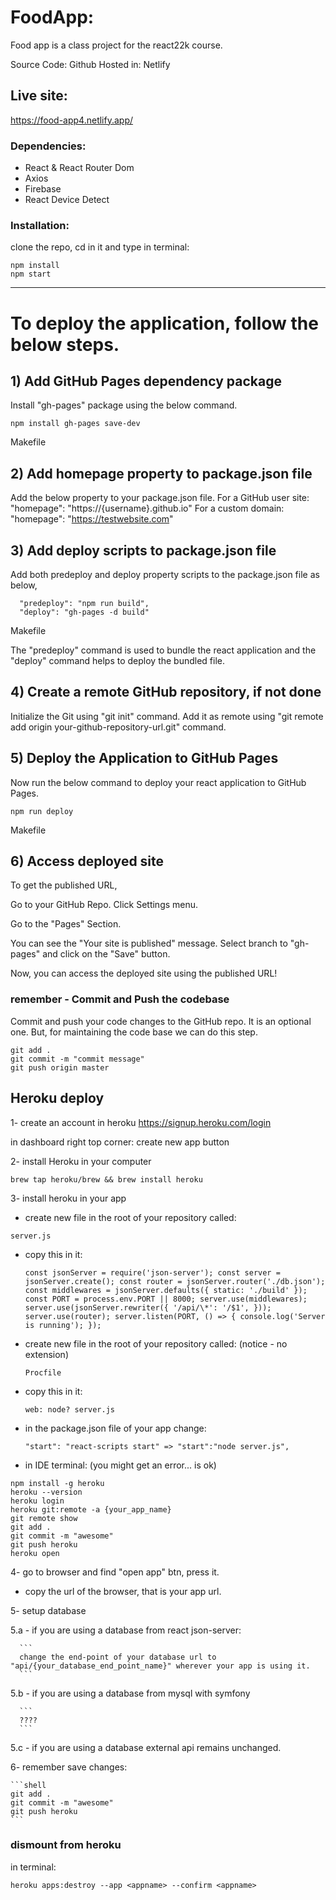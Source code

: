 # FoodApp:

Food app is a class project for the react22k course.

Source Code: Github
Hosted in: Netlify
## Live site:
https://food-app4.netlify.app/

### Dependencies:

- React & React Router Dom
- Axios
- Firebase
- React Device Detect 

### Installation:
clone the repo, cd in it and type in terminal:

```shell
npm install
npm start
```

__________________________________________________________________________________________________________________________________________

# To deploy the application, follow the below steps.

## 1) Add GitHub Pages dependency package

Install "gh-pages" package using the below command.

```shell
npm install gh-pages save-dev
```

Makefile

## 2) Add homepage property to package.json file

Add the below property to your package.json file.
For a GitHub user site:
"homepage": "https://{username}.github.io"
For a custom domain:
"homepage": "https://testwebsite.com"

## 3) Add deploy scripts to package.json file

Add both predeploy and deploy property scripts to the package.json file as below,

```shell
  "predeploy": "npm run build",
  "deploy": "gh-pages -d build"
```

Makefile

The "predeploy" command is used to bundle the react application and the "deploy" command helps to deploy the bundled file.

## 4) Create a remote GitHub repository, if not done

Initialize the Git using "git init" command.
Add it as remote using "git remote add origin your-github-repository-url.git" command.

## 5) Deploy the Application to GitHub Pages

Now run the below command to deploy your react application to GitHub Pages.

```shell
npm run deploy
```

Makefile

## 6) Access deployed site

To get the published URL,

Go to your GitHub Repo.
Click Settings menu.

Go to the "Pages" Section.

You can see the "Your site is published" message.
Select branch to "gh-pages" and click on the "Save" button.

Now, you can access the deployed site using the published URL!

### remember - Commit and Push the codebase

Commit and push your code changes to the GitHub repo. It is an optional one. But, for maintaining the code base we can do this step.

```shell
git add .
git commit -m "commit message"
git push origin master
```

## Heroku deploy

1- create an account in heroku https://signup.heroku.com/login

in dashboard right top corner:
create new app button

2- install Heroku in your computer

```shell
brew tap heroku/brew && brew install heroku
```

3- install heroku in your app

- create new file in the root of your repository called:

```
server.js
```

- copy this in it:
  ```shell
  const jsonServer = require('json-server'); const server = jsonServer.create(); const router = jsonServer.router('./db.json'); const middlewares = jsonServer.defaults({ static: './build' }); const PORT = process.env.PORT || 8000; server.use(middlewares); server.use(jsonServer.rewriter({ '/api/\*': '/$1', })); server.use(router); server.listen(PORT, () => { console.log('Server is running'); });
  ```
- create new file in the root of your repository called: (notice - no extension)
  ```
  Procfile
  ```
- copy this in it:

  ```
  web: node? server.js
  ```

- in the package.json file of your app change:
  ```
  "start": "react-scripts start" => "start":"node server.js",
  ```
- in IDE terminal: (you might get an error... is ok)

```shell
npm install -g heroku
heroku --version
heroku login
heroku git:remote -a {your_app_name}
git remote show
git add .
git commit -m "awesome"
git push heroku
heroku open
```

4- go to browser and find "open app" btn, press it.

- copy the url of the browser, that is your app url.

5- setup database

5.a - if you are using a database from react json-server:

      ```
      change the end-point of your database url to "api/{your_database_end_point_name}" wherever your app is using it.
      ```

5.b - if you are using a database from mysql with symfony

      ```
      ????
      ```

5.c - if you are using a database external api remains unchanged.

6- remember save changes:

    ```shell
    git add .
    git commit -m "awesome"
    git push heroku
    ```

### dismount from heroku

in terminal:

```shell
heroku apps:destroy --app <appname> --confirm <appname>
```
